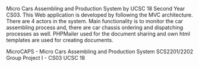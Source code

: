 Micro Cars Assembling and Production System by UCSC 18 Second Year CS03. This Web application is developed by following the MVC architecture. There are 4 actors in the system. Main functionality is to monitor the car assembling process and, there are car chassis ordering and dispatching processes as well. PHPMailer used for the document sharing and own html templates are used for creating documents.

MicroCAPS - Micro Cars Assembling and Production System
SCS2201/2202 Group Project I - CS03 UCSC 18
